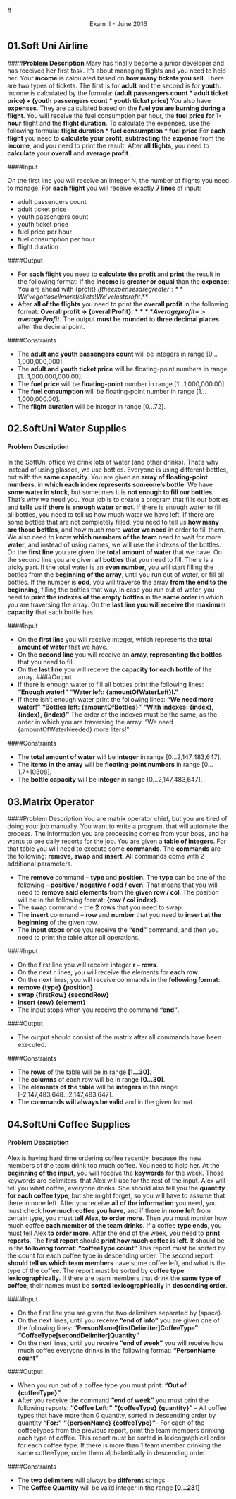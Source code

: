 #<p align="center"> Exam II - June 2016 <p>

## 01.Soft Uni Airline
####**Problem Description**
Mary has finally become a junior developer and has received her first task. It’s about managing flights and you need to help her.
Your **income** is calculated based on **how many tickets you sell**. There are two types of tickets. The first is for **adult** and the second is for **youth**. Income is calculated by the formula: 
**(adult passengers count * adult ticket price) + (youth passengers count * youth ticket price)**
You also have **expenses**. They are calculated based on the **fuel you are burning during a flight**. You will receive the fuel consumption per hour, the **fuel price for 1-hour** flight and the **flight duration**. To calculate the expenses, use the following formula:
**flight duration * fuel consumption * fuel price**
For **each flight** you need to **calculate your profit**, **subtracting** the **expense** from the **income**, and you need to print the result. After **all flights**, you need to **calculate** your **overall** and **average profit**.

####Input

On the first line you will receive an integer N, the number of flights you need to manage. For **each flight** you will receive exactly **7 lines** of input:
- adult passengers count
- adult ticket price 
- youth passengers count  
- youth ticket price 
- fuel price per hour
- fuel consumption per hour
- flight duration

####Output

- For **each flight** you need to **calculate the profit** and **print** the result in the following format:
If the **income** is **greater or equal** than the **expense**:
You are ahead with {profit}$.
If the expenses are greater:
**We’ve got to sell more tickets! We’ve lost {profit}$.**
- After **all of the flights** you need to print the **overall profit** in the following format:
**Overall profit -> {overallProfit}$.**
**Average profit -> {averageProfit}$.**
The output **must be rounded** to **three decimal places** after the decimal point.

####Constraints

- The **adult and youth passengers count** will be integers in range [0…1,000,000,000].
- The **adult and youth ticket price** will be floating-point numbers in range [1…1,000,000,000.00].
- The **fuel price** will be **floating-point** number in range [1…1,000,000.00].
- The **fuel consumption** will be floating-point number in range [1…1,000,000.00].
- The **flight duration** will be integer in range [0…72].

## 02.SoftUni Water Supplies
#### Problem Description
In the SoftUni office we drink lots of water (and other drinks). That’s why instead of using glasses, we use bottles.
Everyone is using different bottles, but with the **same capacity**. You are given an **array of floating-point numbers**, in **which each index represents someone’s bottle**.
We have **some water in stock**, but sometimes it is **not enough to fill our bottles**. That’s why we need you. Your job is to create a program that fills our bottles and **tells us if there is enough water or not**. If there is enough water to fill all bottles, you need to tell us how much water we have left. If there are some bottles that are not completely filled, you need to tell us **how many are those bottles**, and how much more **water we need** in order to fill them. We also need to know **which members of the team** need to wait for more **water**, and instead of using names, we will use the indexes of the bottles.
On the **first line** you are given the **total amount of water** that we have. On the second line you are given **all bottles** that you need to fill. There is a tricky part. If the total water is an **even number**, you will start filling the bottles from the **beginning of the array**, until you run out of water, or fill all bottles. If the number is **odd**, you will traverse the array **from the end to the beginning**, filling the bottles that way. In case you run out of water, you need to **print the indexes of the empty bottles** in the **same order** in which you are traversing the array. On the **last line you will receive the maximum capacity** that each bottle has.

####Input

- On the **first line** you will receive integer, which represents the **total amount of water** that we have.
- On the **second line** you will receive an **array, representing the bottles** that you need to fill.
- On the **last line** you will receive the **capacity for each bottle** of the array.
####Output
- If there is enough water to fill all bottles print the following lines:
**“Enough water!”**
**“Water left: {amountOfWaterLeft}l.”**
- If there isn’t enough water print the following lines:
**“We need more water!”**
**“Bottles left: {amountOfBottles}”**
**“With indexes: {index}, {index}, {index}”**
The order of the indexes must be the same, as the order in which you are traversing the array.
“We need {amountOfWaterNeeded} more liters!”

####Constraints

- The **total amount of water** will be **integer** in range [0…2,147,483,647].
- The i**tems in the array** will be **floating-point numbers** in range [0…1.7*10308].
- The **bottle capacity** will be **integer** in range [0…2,147,483,647].

## 03.Matrix Operator
####Problem Description
You are matrix operator chief, but you are tired of doing your job manually. You want to write a program, that will automate the process. The information you are processing comes from your boss, and he wants to see daily reports for the job.
You are given a **table of integers**. For that table you will need to execute some **commands**.
The **commands** are the following: **remove, swap** and **insert**. All commands come with 2 additional parameters. 
- The **remove** command – **type** and **position**.
The **type** can be one of the following – **positive / negative / odd / even**. That means that you will need to **remove said elements** from the **given row / col**.
The position will be in the following format: **{row / col index}**.
- The **swap** command – the **2 rows** that you need to swap.
- The **insert** command – **row** and **number** that you need to **insert at the beginning** of the given row.
- The **input stops** once you receive the **“end”** command, and then you need to print the table after all operations.

####Input

- On the first line you will receive integer **r – rows**.
- On the next r lines, you will receive the elements for **each row**.
- On the next lines, you will receive commands in the **following format**:
- **remove {type} {position}**
- **swap {firstRow} {secondRow}**
- **insert {row} {element}**
- The input stops when you receive the command **“end”**.

####Output

- The output should consist of the matrix after all commands have been executed.

####Constraints

- The **rows** of the table will be in range **[1…30]**.
- The **columns** of each row will be in range **[0…30]**.
- The **elements of the table** will be **integers** in the range [-2,147,483,648…2,147,483,647].
- The **commands will always be valid** and in the given format.

## 04.SoftUni Coffee Supplies
#### Problem Description
Alex is having hard time ordering coffee recently, because the new members of the team drink too much coffee. You need to help her. At the **beginning of the input**, you will receive the **keywords** for the week. Those keywords are delimiters, that Alex will use for the rest of the input. Alex will tell you what coffee, everyone drinks. She should also tell you the **quantity for each coffee type**, but she might forget, so you will have to assume that there in none left.
After you receive **all of the information** you need, you must check **how much coffee you have**, and if there in **none left** from certain type, you must **tell Alex, to order more**. Then you must monitor how much coffee **each member of the team drinks**. If a coffee **type ends**, you must tell Alex **to order more**. After the end of the week, you need to **print reports**. The **first report** should **print how much coffee is left**. It should be in the **following format**: 
**“coffeeType count”**
This report must be sorted by the count for each coffee type in descending order.
The second report **should tell us which team members** have some coffee left, and what is the type of the coffee. The report must be sorted by **coffee type lexicographically**. If there are team members that drink the **same type of coffee**, their names must be **sorted lexicographically** in **descending order**.

####Input

- On the first line you are given the two delimiters separated by (space).
- On the next lines, until you receive **“end of info”** you are given one of the following lines:
**“PersonName[firstDelimiter]CoffeeType”**
**“CoffeeType[secondDelimiter]Quantity”**
- On the next lines, until you receive **“end of week”** you will receive how much coffee everyone drinks in the following format:
**“PersonName count”**

####Output

- When you run out of a coffee type you must print:
**“Out of {coffeeType}”**
- After you receive the command **“end of week”** you must print the following reports:
**“Coffee Left:”**
**“{coffeeType} {quantity}”** – All coffee types that have more than 0 quantity, sorted in descending order by quantity
**“For:”**
**“{personName} {coffeeType}”**– For each of the coffeeTypes from the previous report, print the team members drinking each type of coffee. This report must be sorted in lexicographical order for each coffee type. If there is more than 1 team member drinking the same coffeeType, order them alphabetically in descending order.

####Constraints

- The **two delimiters** will always be **different** strings
- The **Coffee Quantity** will be valid integer in the range **[0...231]**
